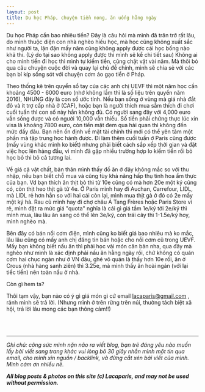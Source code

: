 ```yaml
---
layout: post
title: Du học Pháp, chuyện tiền nong, ăn uống hằng ngày
---
```


Du học Pháp cần bao nhiêu tiền? Đây là câu hỏi mà mình đã trăn trở rất lâu, do mình thuộc diện con nhà nghèo hiếu học, mà học cũng không xuất sắc như người ta, lận đận mấy năm cũng không apply được cái học bổng nào khả thi. (Lý do tại sao không apply được thì mình sẽ kể chi tiết sau)
Không ai cho mình tiền đi học thì mình tự kiếm tiền, cũng chật vật vài năm. Mà thôi bỏ qua câu chuyện cuộc đời và quay lại chủ đề chính, mình sẽ chia sẻ với các bạn bí kíp sống sót với chuyện cơm áo gạo tiền ở Pháp.

Theo thống kê trên quyển sổ tay của các anh chị UEVF thì một năm học cần khoảng 4500 - 6000 euro (nhớ không lầm thì là số liệu trên quyển năm 2016), NHƯNG đây là con số ước tính. Nếu bạn sống ở vùng mà giá nhà đắt đỏ và ít trợ cấp nhà ở (CAF), hoặc bạn là người thích mua sắm thích đi chơi cuối tuần thì con số này hẳn không đủ. Có người sang đây với 4,000 euro vẫn sống được và có người 10,000 vẫn thiếu. Số tiền phải chứng thực lúc xin visa là khoảng 7800 euro, còn tiền mặt đem qua hải quan thì không đến mức đấy đâu. Bạn nên ổn định về mặt tài chính thì mới có thể yên tâm một phần mà tập trung học hành được. Đi làm thêm cuối tuần ở Paris cũng được (mấy vùng khác mình ko biết) nhưng phải biết cách sắp xếp thời gian và đặt việc học lên hàng đầu, vì mình đã gặp nhiều trường hợp lo kiếm tiền rồi bỏ học bỏ thi bỏ cả tương lai. 

Về giá cả vật chất, bản thân mình thấy đồ ăn ở đây không mắc so với thu nhập, nếu bạn biết chỗ mua và cũng tùy khả năng hấp thụ tinh hoa ẩm thực của bạn. Vd bạn thích ăn thịt bò thì từ 10e cũng có mà hơn 20e một ký cũng có, còn thịt heo thịt gà từ 4e. Ở Paris mình hay đi Auchan, Carrefour, LIDL, mà LIDL rẻ hơn hẳn so với hai cái còn lại, mình mua thịt gà ở đó có 2e mấy một ký hà.
Rau củ mình hay đi chợ châu Á Tang Frères hoặc Paris Store vì rẻ, mình đặt ra mức giá "quota" nghĩa là cái gì giá tầm 1e/ký tới 2e/ký thì mình mua, lâu lâu ăn sang có thể lên 3e/ký, còn trái cây thì 1-1.5e/ký hoy, mình nghèo mà.

Bên đây có bán nồi cơm điện, mình cũng ko biết giá bao nhiêu mà ko mắc,  lâu lâu cũng có mấy anh chị đăng tin bán hoặc cho nồi cơm cũ trong UEVF. Mấy bạn không biết nấu ăn thì phải học vài món căn bản nha, qua đây mà nghèo như mình là xác định phải nấu ăn hằng ngày rồi, chứ không có quán cơm hai chục ngàn như ở VN đâu, ghé vô quán là thấy hơn 10e rồi, ăn ở Crous (nhà hàng sanh ziên) thì 3.25e, mà mình thấy ăn hoài ngán (với lại tiếc tiền) nên toàn nấu ở nhà.

Còn gì hem ta?

Thôi tạm vậy, bạn nào có ý gì giá món gì cứ email lacaparis@gmail.com , rảnh mình sẽ trả lời. (Nhưng mình ở trên rừng trên núi, thường tách biệt xã hội, trả lời lâu mong các bạn thông cảm!!) 


 <br>
 <br>
 <hr>
<em>Ghi chú: công sức mình nặn não ra viết blog, bạn trẻ đáng yêu nào muốn lấy bài viết sang trang khác vui lòng bỏ 30 giây nhắn mình một tin qua email, cho mình xin nguồn / backlink, và đừng cắt xén bài viết của mình. Mình cám ơn nhiều nè.</em>

<em><b>All blog posts & photos on this site (c) Lacaparis, and may not be used without permission.</b></em>
